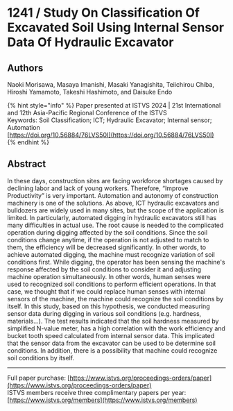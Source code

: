 # 1241 / Study On Classification Of Excavated Soil Using Internal Sensor Data Of Hydraulic Excavator

## Authors
Naoki Morisawa, Masaya Imanishi, Masaki Yanagishita, Teiichirou Chiba, Hiroshi Yamamoto, Takeshi Hashimoto, and Daisuke Endo

{% hint style="info" %}
Paper presented at ISTVS 2024 | 21st International and 12th Asia-Pacific Regional Conference of the ISTVS  
Keywords: Soil Classification; ICT; Hydraulic Excavator; Internal sensor; Automation  
[https://doi.org/10.56884/76LVS50I](https://doi.org/10.56884/76LVS50I)  
{% endhint %}

## Abstract
In these days, construction sites are facing workforce shortages caused by declining labor and lack of young workers. Therefore, “Improve Productivity” is very important. Automation and autonomy of construction machinery is one of the solutions. As above, ICT hydraulic excavators and bulldozers are widely used in many sites, but the scope of the application is limited. In particularly, automated digging in hydraulic excavators still has many difficulties in actual use. The root cause is needed to the complicated operation during digging affected by the soil conditions. Since the soil conditions change anytime, if the operation is not adjusted to match to them, the efficiency will be decreased significantly. In other words, to achieve automated digging, the machine must recognize variation of soil conditions first. While digging, the operator has been sensing the machine's response affected by the soil conditions to consider it and adjusting machine operation simultaneously. In other words, human senses were used to recognized soil conditions to perform efficient operations. In that case, we thought that if we could replace human senses with internal sensors of the machine, the machine could recognize the soil conditions by itself. In this study, based on this hypothesis, we conducted measuring sensor data during digging in various soil conditions (e.g. hardness, materials…). The test results indicated that the soil hardness measured by simplified N-value meter, has a high correlation with the work efficiency and bucket tooth speed calculated from internal sensor data. This implicated that the sensor data from the excavator can be used to be determine soil conditions. In addition, there is a possibility that machine could recognize soil conditions by itself.

-----  
Full paper purchase: [https://www.istvs.org/proceedings-orders/paper](https://www.istvs.org/proceedings-orders/paper)  
ISTVS members receive three complimentary papers per year: [https://www.istvs.org/members](https://www.istvs.org/members)